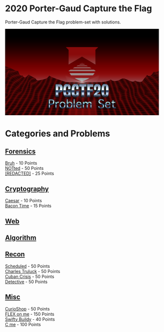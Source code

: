 # 2020 Porter-Gaud Capture the Flag
Porter-Gaud Capture the Flag problem-set with solutions.

![PGCTF20 Logo](/Readme/PGCTF20-hackerman.png)

# Categories and Problems
## [Forensics](/Forensics)
[Bruh](/Forensics/Bruh) - 10 Points \
[NOTted](/Forensics/NOTted) - 50 Points \
[[REDACTED]](/Forensics/REDACTED) - 25 Points

## [Cryptography](/Cryptography)
[Caesar](/Cryptography/Caesar) - 10 Points \
[Bacon Time](/Forensics/Bacon_Time) - 15 Points

## [Web](/Web)

## [Algorithm](/Algorithm)

## [Recon](/Recon)
[Scheduled](/Recon/Scheduled) - 50 Points \
[Charles Truluck](/Recon/Charles_Truluck) - 50 Points \
[Cuban Crisis](/Recon/Cuban_Crisis) - 50 Points \
[Detective](/Recon/Detective) - 50 Points

## [Misc](/Misc)
[CurioShop](/Misc/CurioShop) - 50 Points \
[FLEX on me](/Misc/FLEX_on_me) - 150 Points \
[Swifty Buildy](/Misc/Swifty_Buildy) - 40 Points \
[C me](/Misc/C_me) - 100 Points